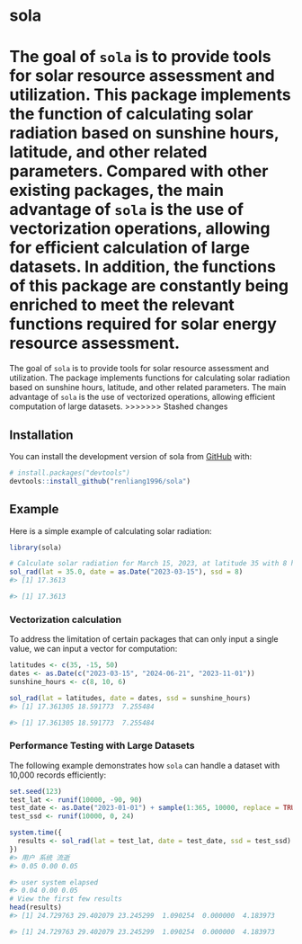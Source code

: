 
<!-- README.md is generated from README.Rmd. Please edit that file -->

# sola

<!-- badges: start -->
<!-- badges: end -->

# The goal of `sola` is to provide tools for solar resource assessment and utilization. This package implements the function of calculating solar radiation based on sunshine hours, latitude, and other related parameters. Compared with other existing packages, the main advantage of `sola` is the use of vectorization operations, allowing for efficient calculation of large datasets. In addition, the functions of this package are constantly being enriched to meet the relevant functions required for solar energy resource assessment.

The goal of `sola` is to provide tools for solar resource assessment and
utilization. The package implements functions for calculating solar
radiation based on sunshine hours, latitude, and other related
parameters. The main advantage of `sola` is the use of vectorized
operations, allowing efficient computation of large datasets.
\>\>\>\>\>\>\> Stashed changes

## Installation

You can install the development version of sola from
[GitHub](https://github.com/) with:

``` r
# install.packages("devtools")
devtools::install_github("renliang1996/sola")
```

## Example

Here is a simple example of calculating solar radiation:

``` r
library(sola)

# Calculate solar radiation for March 15, 2023, at latitude 35 with 8 hours of sunshine
sol_rad(lat = 35.0, date = as.Date("2023-03-15"), ssd = 8)
#> [1] 17.3613
```

``` r
#> [1] 17.3613
```

### Vectorization calculation

To address the limitation of certain packages that can only input a
single value, we can input a vector for computation:

``` r
latitudes <- c(35, -15, 50)
dates <- as.Date(c("2023-03-15", "2024-06-21", "2023-11-01"))
sunshine_hours <- c(8, 10, 6)

sol_rad(lat = latitudes, date = dates, ssd = sunshine_hours)
#> [1] 17.361305 18.591773  7.255484
```

``` r
#> [1] 17.361305 18.591773  7.255484
```

### Performance Testing with Large Datasets

The following example demonstrates how `sola` can handle a dataset with
10,000 records efficiently:

``` r
set.seed(123)
test_lat <- runif(10000, -90, 90)
test_date <- as.Date("2023-01-01") + sample(1:365, 10000, replace = TRUE)
test_ssd <- runif(10000, 0, 24)

system.time({
  results <- sol_rad(lat = test_lat, date = test_date, ssd = test_ssd)
})
#> 用户 系统 流逝 
#> 0.05 0.00 0.05
```

``` r
#> user system elapsed 
#> 0.04 0.00 0.05
# View the first few results
head(results)
#> [1] 24.729763 29.402079 23.245299  1.090254  0.000000  4.183973
```

``` r
#> [1] 24.729763 29.402079 23.245299  1.090254  0.000000  4.183973
```
